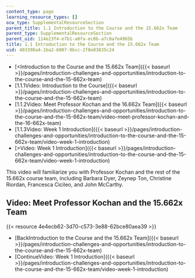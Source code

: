 ```yaml
---
content_type: page
learning_resource_types: []
ocw_type: SupplementalResourceSection
parent_title: 1.1 Introduction to the Course and the 15.662x Team
parent_type: SupplementalResourceSection
parent_uid: 114e23f4-e7b1-a0fa-ec0b-a7c0a7e4965b
title: 1.1 Introduction to the Course and the 15.662x Team
uid: 403398a4-1ba2-6007-9bcc-2f8e03835c24
---
```


*   [\<Introduction to the Course and the 15.662x Team]({{< baseurl >}}/pages/introduction-challenges-and-opportunities/introduction-to-the-course-and-the-15-662x-team)
*   [1.1.1Video: Introduction to the Course]({{< baseurl >}}/pages/introduction-challenges-and-opportunities/introduction-to-the-course-and-the-15-662x-team)
*   [1.1.2Video: Meet Professor Kochan and the 16.662x Team]({{< baseurl >}}/pages/introduction-challenges-and-opportunities/introduction-to-the-course-and-the-15-662x-team/video-meet-professor-kochan-and-the-16-662x-team)
*   [1.1.3Video: Week 1 Introduction]({{< baseurl >}}/pages/introduction-challenges-and-opportunities/introduction-to-the-course-and-the-15-662x-team/video-week-1-introduction)
*   [\>Video: Week 1 Introduction]({{< baseurl >}}/pages/introduction-challenges-and-opportunities/introduction-to-the-course-and-the-15-662x-team/video-week-1-introduction)

This video will familiarize you with Professor Kochan and the rest of the 15.662x course team, including Barbara Dyer, Zeynep Ton, Christine Riordan, Francesca Cicileo, and John McCarthy. 

Video: Meet Professor Kochan and the 15.662x Team
-------------------------------------------------

{{< resource 4e4ecb62-3d70-c573-3e88-62bce80aea39 >}}

*   [BackIntroduction to the Course and the 15.662x Team]({{< baseurl >}}/pages/introduction-challenges-and-opportunities/introduction-to-the-course-and-the-15-662x-team)
*   [ContinueVideo: Week 1 Introduction]({{< baseurl >}}/pages/introduction-challenges-and-opportunities/introduction-to-the-course-and-the-15-662x-team/video-week-1-introduction)
